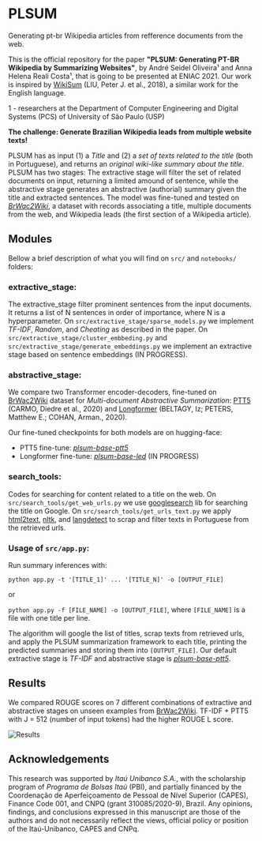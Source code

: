 # PLSUM
Generating pt-br Wikipedia articles from refference documents from the web.

This is the official repository for the paper __"PLSUM: Generating PT-BR Wikipedia by Summarizing Websites"__, by André Seidel Oliveira¹ and Anna Helena Reali Costa¹, that is going to be presented at ENIAC 2021.
Our work is inspired by [WikiSum](https://arxiv.org/pdf/1801.10198.pdf) (LIU, Peter J. et al., 2018), a similar work for the English language. 

1 - researchers at the Department of Computer Engineering and Digital Systems (PCS) of University of São Paulo (USP)

__The challenge: Generate Brazilian Wikipedia leads from multiple website texts!__

PLSUM has as input (1) a _Title_ and (2) a _set of texts related to the title_ (both in Portuguese), and returns an _original wiki-like summary about the title_.
PLSUM has two stages: The extractive stage will filter the set of related documents on input, returning a limited amound of sentence, while the abstractive stage generates an abstractive (authorial) summary given the title and extracted sentences.
The model was fine-tuned and tested on [_BrWac2Wiki_](https://github.com/aseidelo/BrWac2Wiki), a dataset with records associating a title, multiple documents from the web, and Wikipedia leads (the first section of a Wikipedia article).

## Modules

Bellow a brief description of what you will find on ```src/``` and ```notebooks/``` folders:

### extractive_stage:
The extractive_stage filter prominent sentences from the input documents. 
It returns a list of N sentences in order of importance, where N is a hyperparameter.
On ```src/extractive_stage/sparse_models.py``` we implement _TF-IDF_, _Random_, and _Cheating_ as described in the paper.
On ```src/extractive_stage/cluster_embbeding.py``` and ```src/extractive_stage/generate_embeddings.py``` we implement an extractive stage based on sentence embeddings (IN PROGRESS).

### abstractive_stage:
We compare two Transformer encoder-decoders, fine-tuned on [BrWac2Wiki](https://github.com/aseidelo/BrWac2Wiki) dataset for _Multi-document Abstractive Summarization_: 
[PTT5](https://huggingface.co/unicamp-dl/ptt5-base-portuguese-vocab) (CARMO, Diedre et al., 2020) and [Longformer](https://huggingface.co/allenai/led-base-16384) (BELTAGY, Iz; PETERS, Matthew E.; COHAN, Arman., 2020). 

Our fine-tuned checkpoints for both models are on hugging-face:

- PTT5 fine-tune: [_plsum-base-ptt5_](https://huggingface.co/seidel/plsum-base-ptt5)
- Longformer fine-tune: [_plsum-base-led_]() (IN PROGRESS)

### search_tools:
Codes for searching for content related to a title on the web. 
On ```src/search_tools/get_web_urls.py``` we use [googlesearch](https://pypi.org/project/googlesearch-python/) lib for searching the title on Google.
On ```src/search_tools/get_urls_text.py``` we apply [html2text](https://pypi.org/project/html2text/), [nltk](https://www.nltk.org/), and [langdetect](https://pypi.org/project/langdetect/) to scrap and filter texts in Portuguese from the retrieved urls.

### Usage of ```src/app.py```:

Run summary inferences with:

```python app.py -t '[TITLE_1]' ... '[TITLE_N]' -o [OUTPUT_FILE]```

or 

```python app.py -f [FILE_NAME] -o [OUTPUT_FILE]```,
where ```[FILE_NAME]``` is a file with one title per line.

The algorithm will google the list of titles, scrap texts from retrieved urls, and apply the PLSUM summarization framework to each title, printing the predicted summaries and storing them into ```[OUTPUT_FILE]```. Our default extractive stage is _TF-IDF_ and abstractive stage is [_plsum-base-ptt5_](https://huggingface.co/seidel/plsum-base-ptt5).

## Results

We compared ROUGE scores on 7 different combinations of extractive and abstractive stages on unseen examples from [BrWac2Wiki](https://github.com/aseidelo/BrWac2Wiki). 
TF-IDF + PTT5 with J  = 512 (number of input tokens) had the higher ROUGE L score. 

![Results](https://github.com/aseidelo/plsum/blob/main/docs/results.png)

## Acknowledgements
This research was supported by _Itaú Unibanco S.A._, with the scholarship program of _Programa de Bolsas Itaú_ (PBI), and partially financed by the Coordenação de Aperfeiçoamento de Pessoal de Nível Superior (CAPES), Finance Code 001, and CNPQ (grant 310085/2020-9), Brazil.
Any opinions, findings, and conclusions expressed in this manuscript are those of the authors and do not necessarily reflect the views, official policy or position of the Itaú-Unibanco, CAPES and CNPq.

